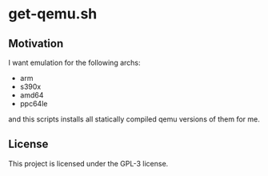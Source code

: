 # get-qemu.sh

## Motivation

I want emulation for the following archs:

* arm
* s390x
* amd64
* ppc64le

and this scripts installs all statically compiled qemu versions of them for me.

## License

This project is licensed under the GPL-3 license.
